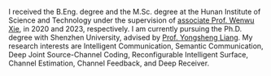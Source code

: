 I received the B.Eng. degree and the M.Sc. degree at the Hunan Institute of Science and Technology under the supervision of <a href="https://scholar.google.com/citations?user=u_UQv6EAAAAJ&hl=zh-CN">associate Prof. Wenwu Xie</a>, in 2020 and 2023, respectively. I am currently pursuing the Ph.D. degree with Shenzhen University, advised by <a href="https://scholar.google.com/citations?user=aOEk854AAAAJ&hl=zh-CN">Prof. Yongsheng Liang</a>.
  My research interests are Intelligent Communication, Semantic Communication, Deep Joint Source-Channel Coding, Reconfigurable Intelligent Surface, Channel Estimation, Channel Feedback, and Deep Receiver.
